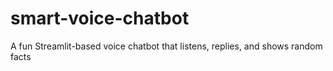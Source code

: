 # smart-voice-chatbot
A fun Streamlit-based voice chatbot that listens, replies, and shows random facts

